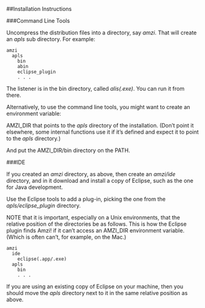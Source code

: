 ##Installation Instructions

###Command Line Tools

Uncompress the distribution files into a directory, say *amzi*.  That will create an *apls* sub directory.  For example:

```
amzi
  apls
    bin
    abin
    eclipse_plugin
    . . .
```

The listener is in the bin directory, called *alis(.exe)*.  You can run it from there.

Alternatively, to use the command line tools, you might want to create an environment variable:

AMZI_DIR that points to the *apls* directory of the installation.  (Don’t point it elsewhere, some internal functions use it if it’s defined and expect it to point to the *apls* directory.)

And put the AMZI_DIR/bin directory on the PATH.

###IDE

If you created an *amzi* directory, as above, then create an *amzi/ide* directory, and in it download and install a copy of Eclipse, such as the one for Java development.

Use the Eclipse tools to add a plug-in, picking the one from the *apls/eclipse_plugin* directory.

NOTE that it is important, especially on a Unix environments, that the relative position of the directories be as follows.  This is how the Eclipse plugin finds Amzi! if it can’t access an AMZI_DIR environment variable.  (Which is often can’t, for example, on the Mac.)

```
amzi
  ide
    eclipse(.app/.exe)
  apls
    bin
    . . .
```
If you are using an existing copy of Eclipse on your machine, then you should move the *apls* directory next to it in the same relative position as above.




